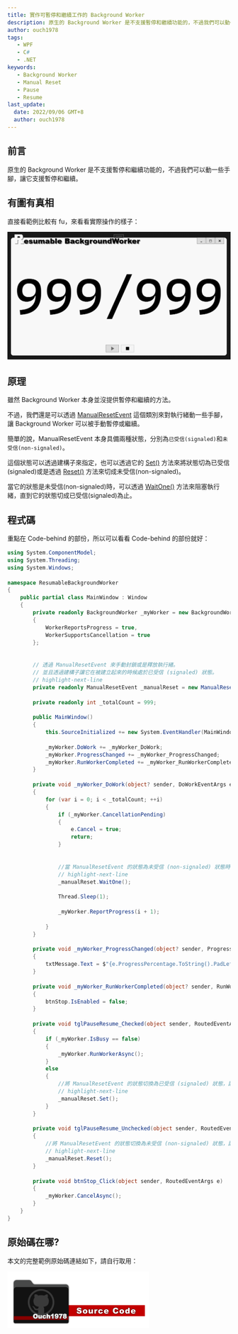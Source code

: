 ```yaml
---
title: 實作可暫停和繼續工作的 Background Worker
description: 原生的 Background Worker 是不支援暫停和繼續功能的，不過我們可以動一些手腳，讓它支援暫停和繼續。
author: ouch1978
tags: 
   - WPF
   - C#
   - .NET
keywords: 
   - Background Worker
   - Manual Reset
   - Pause
   - Resume
last_update:
  date: 2022/09/06 GMT+8
  author: ouch1978
---
```


## 前言

原生的 Background Worker 是不支援暫停和繼續功能的，不過我們可以動一些手腳，讓它支援暫停和繼續。

## 有圖有真相

直接看範例比較有 fu，來看看實際操作的樣子：

![實際操作範例](resumable-background-worker.gif "Resumable background worker sample")

## 原理

雖然 Background Worker 本身並沒提供暫停和繼續的方法。

不過，我們還是可以透過 [ManualResetEvent](https://docs.microsoft.com/en-us/dotnet/api/system.threading.manualresetevent?view=net-6.0 "ManualResetEvent") 這個類別來對執行緒動一些手腳，讓 Background Worker 可以被手動暫停或繼續。

簡單的說，ManualResetEvent 本身具備兩種狀態，分別為`已受信(signaled)`和`未受信(non-signaled)`。

這個狀態可以透過建構子來指定，也可以透過它的 [Set()](https://docs.microsoft.com/en-us/dotnet/api/system.threading.eventwaithandle.set?view=net-6.0#system-threading-eventwaithandle-set "ManualResetEvent.Set()") 方法來將狀態切為已受信(signaled)或是透過 [Reset()](https://docs.microsoft.com/en-us/dotnet/api/system.threading.eventwaithandle.reset?view=net-6.0#system-threading-eventwaithandle-reset "ManualResetEvent.Reset()") 方法來切成未受信(non-signaled)。

當它的狀態是未受信(non-signaled)時，可以透過 [WaitOne()](https://docs.microsoft.com/en-us/dotnet/api/system.threading.waithandle.waitone?view=net-6.0#system-threading-waithandle-waitone "ManualResetEvent.WaitOne()") 方法來阻塞執行緒，直到它的狀態切成已受信(signaled)為止。

## 程式碼

重點在 Code-behind 的部份，所以可以看看 Code-behind 的部份就好：

```csharp title="MainWindow.xaml.cs"
using System.ComponentModel;
using System.Threading;
using System.Windows;

namespace ResumableBackgroundWorker
{
    public partial class MainWindow : Window
    {
        private readonly BackgroundWorker _myWorker = new BackgroundWorker
        {
            WorkerReportsProgress = true,
            WorkerSupportsCancellation = true
        };


        // 透過 ManualResetEvent 來手動封鎖或是釋放執行緖。
        // 並且透過建構子讓它在被建立起來的時候處於已受信 (signaled) 狀態。
        // highlight-next-line
        private readonly ManualResetEvent _manualReset = new ManualResetEvent(true);

        private readonly int _totalCount = 999;

        public MainWindow()
        {
            this.SourceInitialized += new System.EventHandler(MainWindow_SourceInitialized);

            _myWorker.DoWork += _myWorker_DoWork;
            _myWorker.ProgressChanged += _myWorker_ProgressChanged;
            _myWorker.RunWorkerCompleted += _myWorker_RunWorkerCompleted;
        }

        private void _myWorker_DoWork(object? sender, DoWorkEventArgs e)
        {
            for (var i = 0; i < _totalCount; ++i)
            {
                if (_myWorker.CancellationPending)
                {
                    e.Cancel = true;
                    return;
                }


                //當 ManualResetEvent 的狀態為未受信 (non-signaled) 狀態時會阻塞執行緒。
                // highlight-next-line
                _manualReset.WaitOne();

                Thread.Sleep(1);

                _myWorker.ReportProgress(i + 1);

            }
        }

        private void _myWorker_ProgressChanged(object? sender, ProgressChangedEventArgs e)
        {
            txtMessage.Text = $"{e.ProgressPercentage.ToString().PadLeft(_totalCount.ToString().Length)}/{_totalCount}";
        }

        private void _myWorker_RunWorkerCompleted(object? sender, RunWorkerCompletedEventArgs e)
        {
            btnStop.IsEnabled = false;
        }

        private void tglPauseResume_Checked(object sender, RoutedEventArgs e)
        {
            if (_myWorker.IsBusy == false)
            {
                _myWorker.RunWorkerAsync();
            }
            else
            {
                //將 ManualResetEvent 的狀態切換為已受信 (signaled) 狀態，讓它在呼叫 WaitOne() 方法時讓執行緒繼續執行。
                // highlight-next-line
                _manualReset.Set();
            }
        }

        private void tglPauseResume_Unchecked(object sender, RoutedEventArgs e)
        {
            //將 ManualResetEvent 的狀態切換為未受信 (non-signaled) 狀態，讓它在呼叫 WaitOne() 方法時阻擋執行緒繼續執行。
            // highlight-next-line
            _manualReset.Reset();
        }

        private void btnStop_Click(object sender, RoutedEventArgs e)
        {
            _myWorker.CancelAsync();
        }
    }
}
```

## 原始碼在哪?

本文的完整範例原始碼連結如下，請自行取用：

[![Sample](/img/source-code.png)](https://github.com/Ouch1978/wpf-resumable-background-worker "WPF resumable background worker")
